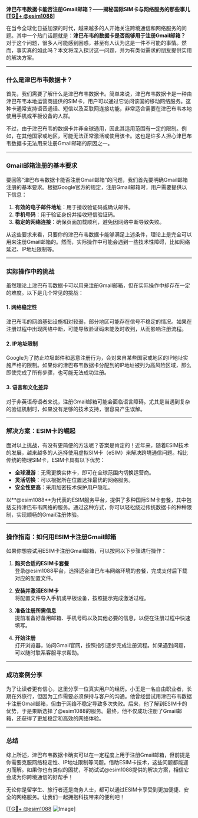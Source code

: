 **津巴布韦数据卡能否注册Gmail邮箱？——揭秘国际SIM卡与网络服务的那些事儿[[TG💪+ @esim1088](https://t.me/s/esim1088)]**

在当今全球化日益加深的时代，越来越多的人开始关注跨境通信和网络服务的问题。其中一个热门话题就是：**津巴布韦的数据卡是否能够用于注册Gmail邮箱？** 对于这个问题，很多人可能感到困惑，甚至有人认为这是一件不可能的事情。然而，事实真的如此吗？本文将深入探讨这一问题，并为有类似需求的朋友提供实用的解决方案。

---

### 什么是津巴布韦数据卡？

首先，我们需要了解什么是津巴布韦数据卡。简单来说，津巴布韦数据卡是一种由津巴布韦本地运营商提供的SIM卡，用户可以通过它访问该国的移动网络服务。这种卡通常支持语音通话、短信以及互联网连接功能，非常适合需要在津巴布韦本地使用手机或平板设备的人群。

不过，由于津巴布韦的数据卡并非全球通用，因此其适用范围有一定的限制。例如，在其他国家或地区，可能无法正常激活或使用该卡。这也是许多人担心津巴布韦数据卡无法用来注册Gmail邮箱的原因之一。

---

### Gmail邮箱注册的基本要求

要回答“津巴布韦数据卡能否注册Gmail邮箱”的问题，我们首先要明确Gmail邮箱注册的基本要求。根据Google官方的规定，注册Gmail邮箱时，用户需要提供以下信息：

1. **有效的电子邮件地址**：用于接收验证码或确认邮件。
2. **手机号码**：用于验证身份并接收短信验证码。
3. **稳定的网络连接**：确保页面加载顺利，避免因网络中断导致失败。

从这些要求来看，只要你的津巴布韦数据卡能够满足上述条件，理论上是完全可以用来注册Gmail邮箱的。然而，实际操作中可能会遇到一些技术性障碍，比如网络延迟、IP地址限制等。

---

### 实际操作中的挑战

虽然理论上津巴布韦数据卡可以用来注册Gmail邮箱，但在实际操作中却存在一定的难度。以下是几个常见的挑战：

#### 1. **网络稳定性**
津巴布韦的网络基础设施相对较弱，部分地区可能存在信号不稳定的情况。如果在注册过程中出现网络中断，可能导致验证码未能及时收到，从而影响注册流程。

#### 2. **IP地址限制**
Google为了防止垃圾邮件和恶意注册行为，会对来自某些国家或地区的IP地址实施严格的限制。如果你的津巴布韦数据卡分配到的IP地址被列为高风险区域，那么即使完成了所有步骤，也可能无法成功注册。

#### 3. **语言和文化差异**
对于非英语母语者来说，注册Gmail邮箱可能会面临语言障碍。尤其是当遇到复杂的验证机制时，如果没有足够的技术支持，很容易产生误解。

---

### 解决方案：ESIM卡的崛起

面对以上挑战，有没有更简便的方法呢？答案是肯定的！近年来，随着ESIM技术的发展，越来越多的人选择使用虚拟SIM卡（eSIM）来解决跨境通信问题。相比传统的物理SIM卡，ESIM卡具有以下优势：

- **全球漫游**：无需更换实体卡，即可在全球范围内切换运营商。
- **灵活切换**：可以根据所在位置选择最优的网络服务。
- **安全性更高**：采用加密技术保护用户隐私。

以**@esim1088**为代表的ESIM服务平台，提供了多种国际SIM卡套餐，其中包括支持津巴布韦网络的服务。通过这种方式，你可以轻松绕过传统数据卡的种种限制，实现顺畅的Gmail注册体验。

---

### 操作指南：如何用ESIM卡注册Gmail邮箱

如果你想尝试用ESIM卡注册Gmail邮箱，可以按照以下步骤进行操作：

1. **购买合适的ESIM卡套餐**  
   登录@esim1088平台，选择适合津巴布韦网络环境的套餐，完成支付后下载对应的配置文件。

2. **安装并激活ESIM卡**  
   将配置文件导入手机或平板设备，按照提示完成激活过程。

3. **准备注册所需信息**  
   提前准备好备用邮箱、手机号码以及其他必要的信息，以便在注册过程中快速填写。

4. **开始注册**  
   打开浏览器，访问Gmail官网，按照指引逐步完成注册流程。如果遇到问题，可以随时联系客服寻求帮助。

---

### 成功案例分享

为了让读者更有信心，这里分享一位真实用户的经历。小王是一名自由职业者，长期在外旅行，但因为工作需要必须保持与客户的沟通。他曾经尝试用津巴布韦数据卡注册Gmail邮箱，但由于网络不稳定导致多次失败。后来，他了解到ESIM卡的优势，于是果断选择了@esim1088的服务。最终，他不仅成功注册了Gmail邮箱，还获得了更加稳定和高效的网络体验。

---

### 总结

综上所述，津巴布韦数据卡确实可以在一定程度上用于注册Gmail邮箱，但前提是你需要克服网络稳定性、IP地址限制等问题。借助ESIM卡技术，这些问题都能迎刃而解。如果你也有类似的困扰，不妨试试@esim1088提供的解决方案，相信它会成为你跨境通信的好帮手！

无论你是留学生、旅行者还是商务人士，都可以通过ESIM卡享受到更加便捷、安全的网络服务。让我们一起拥抱科技带来的便利吧！

[[TG💪+ @esim1088](https://t.me/s/esim1088) ![Image](https://i.postimg.cc/4NQfJmqS/Snipaste-2025-05-13-00-14-12.png)]